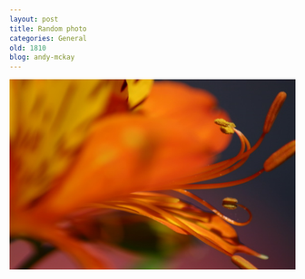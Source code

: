 ```yaml
---
layout: post
title: Random photo
categories: General
old: 1810
blog: andy-mckay
---
```

<img src="/files/IMG_5487.jpg" alt="Flower in garden" />
